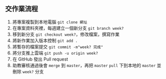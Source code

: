 ## 交作業流程
1. 將專案複製到本地電腦 `git clone 網址`
2. 在專案資料夾裡，每週建立一個新分支 `git branch week?`
3. 移到新分支 `git checkout week?`，修改檔案，撰寫作業
4. 將新作業加入版本控制 `git add .`
5. 將暫存的檔案提交 `git commit -m"week? 完成"`
6. 將分支推上雲端 `git push -u origin week?`
7. 在 GitHub 發出 Pull request
8. 助教審核通過後會 `merge` 到 `master`，再把 `master` `pull` 下到本地的 `master` 並刪除 `week?` 分支
